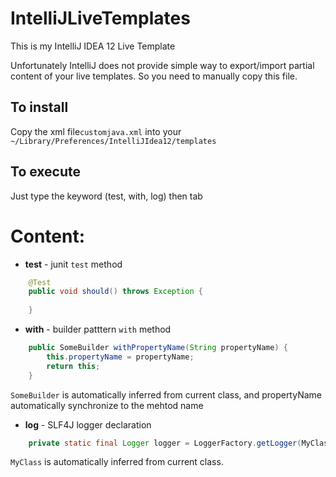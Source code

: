 IntelliJLiveTemplates
=====================
This is my IntelliJ IDEA 12 Live Template

Unfortunately IntelliJ does not provide simple way to export/import partial content of your live templates. So you need to manually copy this file.

To install
----------
Copy the xml file`customjava.xml` into your `~/Library/Preferences/IntelliJIdea12/templates`

To execute
----------
Just type the keyword (test, with, log) then tab

Content:
========
* __test__ - junit `test` method

```java
    @Test
    public void should() throws Exception {
        
    }
```
* __with__ - builder patttern `with` method

```java
    public SomeBuilder withPropertyName(String propertyName) {
        this.propertyName = propertyName;
        return this;
    }
```
`SomeBuilder` is automatically inferred from current class, and propertyName automatically synchronize to the mehtod name

* __log__ - SLF4J logger declaration

```java
    private static final Logger logger = LoggerFactory.getLogger(MyClass.class);
```
`MyClass` is automatically inferred from current class.
